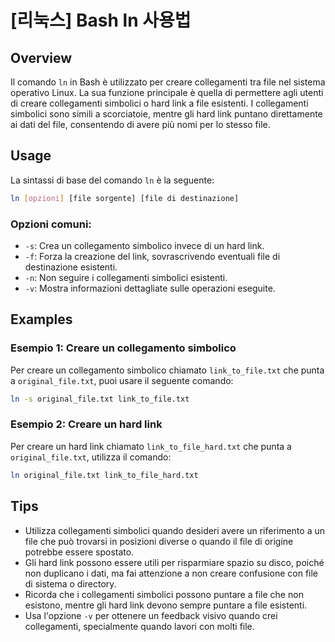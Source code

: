 # [리눅스] Bash ln 사용법

## Overview
Il comando `ln` in Bash è utilizzato per creare collegamenti tra file nel sistema operativo Linux. La sua funzione principale è quella di permettere agli utenti di creare collegamenti simbolici o hard link a file esistenti. I collegamenti simbolici sono simili a scorciatoie, mentre gli hard link puntano direttamente ai dati del file, consentendo di avere più nomi per lo stesso file.

## Usage
La sintassi di base del comando `ln` è la seguente:

```bash
ln [opzioni] [file sorgente] [file di destinazione]
```

### Opzioni comuni:
- `-s`: Crea un collegamento simbolico invece di un hard link.
- `-f`: Forza la creazione del link, sovrascrivendo eventuali file di destinazione esistenti.
- `-n`: Non seguire i collegamenti simbolici esistenti.
- `-v`: Mostra informazioni dettagliate sulle operazioni eseguite.

## Examples
### Esempio 1: Creare un collegamento simbolico
Per creare un collegamento simbolico chiamato `link_to_file.txt` che punta a `original_file.txt`, puoi usare il seguente comando:

```bash
ln -s original_file.txt link_to_file.txt
```

### Esempio 2: Creare un hard link
Per creare un hard link chiamato `link_to_file_hard.txt` che punta a `original_file.txt`, utilizza il comando:

```bash
ln original_file.txt link_to_file_hard.txt
```

## Tips
- Utilizza collegamenti simbolici quando desideri avere un riferimento a un file che può trovarsi in posizioni diverse o quando il file di origine potrebbe essere spostato.
- Gli hard link possono essere utili per risparmiare spazio su disco, poiché non duplicano i dati, ma fai attenzione a non creare confusione con file di sistema o directory.
- Ricorda che i collegamenti simbolici possono puntare a file che non esistono, mentre gli hard link devono sempre puntare a file esistenti.
- Usa l'opzione `-v` per ottenere un feedback visivo quando crei collegamenti, specialmente quando lavori con molti file.